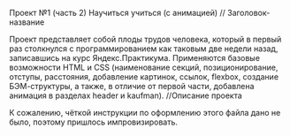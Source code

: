 Проект №1 (часть 2)
Научиться учиться (с анимацией) // Заголовок-название

Проект представляет собой плоды трудов человека, который в первый раз столкнулся с программированием как таковым две недели назад, записавшись на курс Яндекс.Практикума. Применяются базовые возможности HTML и CSS (наименование секций, позиционирование, отступы, расстояния, добавление картинок, ссылок, flexbox, создание БЭМ-структуры, а также, в отличие от первой части, добавлена анимация в разделах header и kaufman). //Описание проекта

К сожалению, чёткой инструкции по оформлению этого файла дано не было, поэтому пришлось импровизировать.
